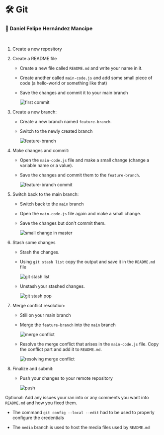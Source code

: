 # :hammer_and_wrench: Git

### :pushpin: Daniel Felipe Hernández Mancipe

<br/>

1. Create a new repository 

2. Create a README file 

    - Create a new file called `README.md` and write your name in it. 

    - Create another called `main-code.js` and add some small piece of code (a hello-world or something like that)

    - Save the changes and commit it to your main branch

        ![first commit](../media/screenshot1.png?raw=true)

3. Create a new branch: 

    - Create a new branch named `feature-branch`. 

    - Switch to the newly created branch 

        ![feature-branch](../media/screenshot2.png?raw=true)

4. Make changes and commit: 

    - Open the `main-code.js` file and make a small change (change a variable name or a value). 

    - Save the changes and commit them to the `feature-branch`. 

        ![feature-branch commit](../media/screenshot3.png?raw=true)

5. Switch back to the main branch: 

    - Switch back to the `main` branch 

    - Open the `main-code.js` file again and make a small change. 

    - Save the changes but don't commit them.

        ![small change in master](../media/screenshot4.png?raw=true)

6. Stash some changes 

    - Stash the changes. 

    - Using `git stash list` copy the output and save it in the `README.md` file

       ![git stash list](../media/screenshot5.png?raw=true)

    - Unstash your stashed changes. 

        ![git stash pop](../media/screenshot6.png?raw=true)

6. Merge conflict resolution: 

    - Still on your main branch 

    - Merge the `feature-branch` into the `main` branch 

        ![merge conflict](../media/screenshot7.png?raw=true)

    - Resolve the merge conflict that arises in the `main-code.js` file. Copy the conflict part and add it to `README.md`. 

        ![resolving merge conflict](../media/screenshot8.png?raw=true)

7. Finalize and submit: 

    - Push your changes to your remote repository 

        ![push](../media/screenshot9.png?raw=true)

Optional: Add any issues your ran into or any comments you want into `README.md` and how you fixed them.

 - The command `git config --local --edit` had to be used to properly configure the credentials

 - The `media` branch is used to host the media files used by `README.md`
